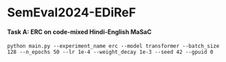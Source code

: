 # SemEval2024-EDiReF

#### Task A: ERC on code-mixed Hindi-English MaSaC
```
python main.py --experiment_name erc --model transformer --batch_size 128 --n_epochs 50 --lr 1e-4 --weight_decay 1e-3 --seed 42 --gpuid 0
```